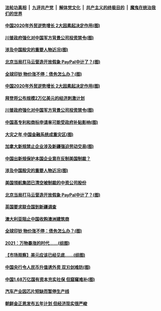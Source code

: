 ####  [法轮功真相](../../../../basic/blob/master/README.md?t=01150131) &nbsp;|&nbsp; [九评共产党](../../../../9ping.md/blob/master/README.md?t=01150131) &nbsp;|&nbsp; [解体党文化](../../../../jtdwh.md/blob/master/README.md?t=01150131)  &nbsp;|&nbsp; [共产主义的终极目的](../../../../gczydzjmd.md/blob/master/README.md?t=01150131) &nbsp;|&nbsp; [魔鬼在统治我们的世界](../../../../mgztzwmdsj.md/blob/master/README.md?t=01150131) 


#### [中国2020年外贸逆势增长 2大因素起决定作用(图)](../pages/p5/959122.md?t=01150131) 

#### [川普政府强化对中国军方背景公司投资禁令(图)](../pages/p5/959108.md?t=01150131) 

#### [涉及中国股灾的重要人物近况(图)](../pages/p5/959023.md?t=01150131) 

#### [北京当局打马云营造开放假象 PayPal中计了？(图)](../pages/p5/959007.md?t=01150131) 

#### [全球印钞 物价涨不停：债务怎么办？(图)](../pages/p5/958945.md?t=01150131) 


#### [中国2020年外贸逆势增长 2大因素起决定作用(图)](../pages/p5/959122.md?t=01150131) 

#### [拜登将公布规模2万亿美元的经济刺激计划](../pages/p5/959115.md?t=01150131) 

#### [川普政府强化对中国军方背景公司投资禁令(图)](../pages/p5/959108.md?t=01150131) 

#### [中国高专利和商标申请率可能受政府补贴影响(图)](../pages/p5/959037.md?t=01150131) 

#### [大灾之年 中国金融系统成重灾区(图)](../pages/p5/959032.md?t=01150131) 

#### [加拿大新规禁止企业涉及新疆强迫劳动交易(图)](../pages/p5/959030.md?t=01150131) 

#### [中国出新规保护本国企业意在反制美国制裁？](../pages/p5/959027.md?t=01150131) 

#### [涉及中国股灾的重要人物近况(图)](../pages/p5/959023.md?t=01150131) 

#### [美国领航集团已清空被制裁的中资公司股份](../pages/p5/959013.md?t=01150131) 

#### [北京当局打马云营造开放假象 PayPal中计了？(图)](../pages/p5/959007.md?t=01150131) 

#### [英国要求联合国到新疆调查](../pages/p5/959000.md?t=01150131) 

#### [澳大利亚阻止中国收购澳洲建筑商](../pages/p5/958999.md?t=01150131) 

#### [全球印钞 物价涨不停：债务怎么办？(图)](../pages/p5/958945.md?t=01150131) 

#### [2021：万物暴涨的时代……(组图)](../pages/p5/958940.md?t=01150131) 

#### [【市场观察】美元应该已经见底……(组图)](../pages/p5/958931.md?t=01150131) 

#### [中国央行令人民币升值诱外资 双刃剑难防(图)](../pages/p5/958895.md?t=01150131) 

#### [中国1.68万亿国有资本充实社保 但窟窿难补(图)](../pages/p5/958891.md?t=01150131) 

#### [汽车产业因芯片短缺而暂停生产线](../pages/p5/958887.md?t=01150131) 

#### [朝鲜金正恩发布五年计划 但经济现实很严峻](../pages/p5/958885.md?t=01150131) 


